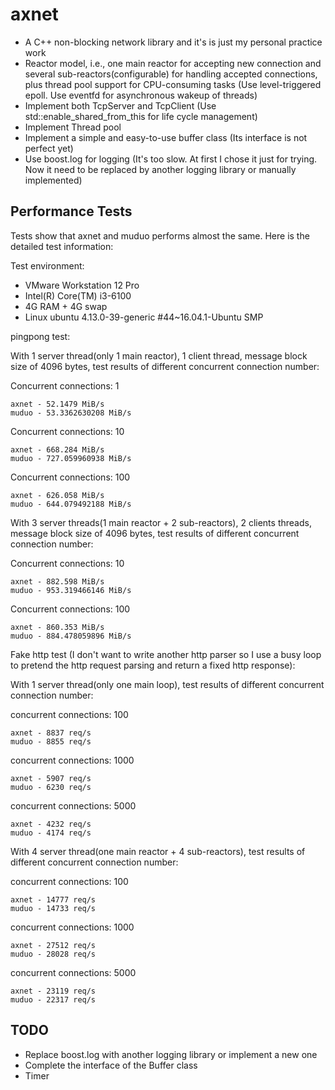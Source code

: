 # axnet

- A C++ non-blocking network library and it's is just my personal practice work
- Reactor model, i.e., one main reactor for accepting new connection and several sub-reactors(configurable) for handling accepted connections, plus thread pool support for CPU-consuming tasks (Use level-triggered epoll. Use eventfd for asynchronous wakeup of threads)
- Implement both TcpServer and TcpClient (Use std::enable_shared_from_this for life cycle management)
- Implement Thread pool
- Implement a simple and easy-to-use buffer class (Its interface is not perfect yet)
- Use boost.log for logging (It's too slow. At first I chose it just for trying. Now it need to be replaced by another logging library or manually implemented)

## Performance Tests

Tests show that axnet and muduo performs almost the same. Here is the detailed test information:

Test environment:

- VMware Workstation 12 Pro
- Intel(R) Core(TM) i3-6100
- 4G RAM + 4G swap
- Linux ubuntu 4.13.0-39-generic #44~16.04.1-Ubuntu SMP

pingpong test:

With 1 server thread(only 1 main reactor), 1 client thread, message block size of 4096 bytes, test results of different concurrent connection number:

Concurrent connections: 1

```
axnet - 52.1479 MiB/s
muduo - 53.3362630208 MiB/s
```

Concurrent connections: 10

```
axnet - 668.284 MiB/s
muduo - 727.059960938 MiB/s
```

Concurrent connections: 100

```
axnet - 626.058 MiB/s
muduo - 644.079492188 MiB/s
```

With 3 server threads(1 main reactor + 2 sub-reactors), 2 clients threads, message block size of 4096 bytes, test results of different concurrent connection number:

Concurrent connections: 10

```
axnet - 882.598 MiB/s
muduo - 953.319466146 MiB/s
```

Concurrent connections: 100

```
axnet - 860.353 MiB/s
muduo - 884.478059896 MiB/s
```

Fake http test (I don't want to write another http parser so I use a busy loop to pretend the http request parsing and return a fixed http response):

With 1 server thread(only one main loop), test results of different concurrent connection number:

concurrent connections: 100

```
axnet - 8837 req/s
muduo - 8855 req/s
```

concurrent connections: 1000

```
axnet - 5907 req/s
muduo - 6230 req/s
```

concurrent connections: 5000

```
axnet - 4232 req/s
muduo - 4174 req/s
```

With 4 server thread(one main reactor + 4 sub-reactors), test results of different concurrent connection number:

concurrent connections: 100

```
axnet - 14777 req/s
muduo - 14733 req/s
```

concurrent connections: 1000

```
axnet - 27512 req/s
muduo - 28028 req/s
```

concurrent connections: 5000

```
axnet - 23119 req/s
muduo - 22317 req/s
```

## TODO

- Replace boost.log with another logging library or implement a new one
- Complete the interface of the Buffer class
- Timer
